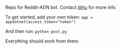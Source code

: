Repo for Reddit-ADN bot. Contact [@hu](http://alpha.app.net/hu) for more info.

To get started, add your own token:
<code>app = appdotnet(access_token="token")</code>

And then run:
<code>python post.py</code>

Everything should work from there.
